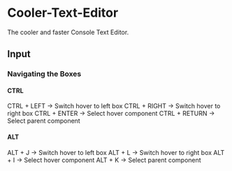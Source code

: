 # Cooler-Text-Editor

The cooler and faster Console Text Editor.





## Input

### Navigating the Boxes

#### CTRL

CTRL + LEFT -> Switch hover to left box
CTRL + RIGHT -> Switch hover to right box
CTRL + ENTER -> Select hover component
CTRL + RETURN -> Select parent component


#### ALT
ALT + J -> Switch hover to left box
ALT + L -> Switch hover to right box
ALT + I -> Select hover component
ALT + K -> Select parent component



